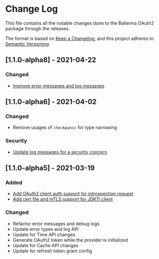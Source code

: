 # Change Log
This file contains all the notable changes done to the Ballerina OAuth2 package through the releases.

The format is based on [Keep a Changelog](https://keepachangelog.com/en/1.0.0/), and this project adheres to [Semantic Versioning](https://semver.org/spec/v2.0.0.html).

## [1.1.0-alpha8] - 2021-04-22

### Changed
- [Improve error messages and log messages](https://github.com/ballerina-platform/ballerina-standard-library/issues/1242)

## [1.1.0-alpha6] - 2021-04-02

### Changed
- Remove usages of `checkpanic` for type narrowing

### Security
- [Update log messages for a security concern](https://github.com/ballerina-platform/ballerina-standard-library/issues/1203)

## [1.1.0-alpha5] - 2021-03-19

### Added
- [Add OAuth2 client auth support for introspection request](https://github.com/ballerina-platform/ballerina-standard-library/issues/935)
- [Add cert file and mTLS support for JDK11 client](https://github.com/ballerina-platform/ballerina-standard-library/issues/936)

### Changed
- Refactor error messages and debug logs
- Update error types and log API
- Update for Time API changes
- Generate OAuth2 token while the provider is initialized
- Update for Cache API changes
- Update for refresh token grant config
